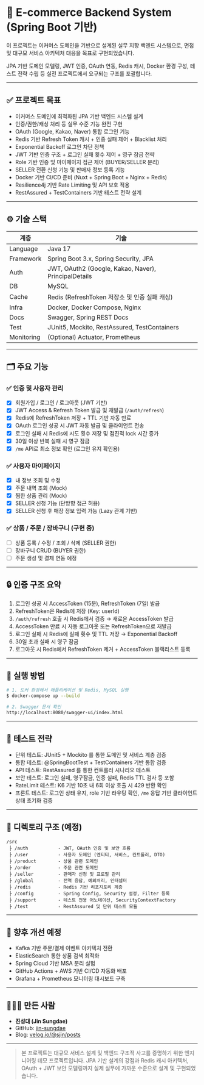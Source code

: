 
# 🛒 E-commerce Backend System (Spring Boot 기반)


이 프로젝트는 이커머스 도메인을 기반으로 설계된 실무 지향 백엔드 시스템으로, 면접 및 대규모 서비스 아키텍처 대응을 목표로 구현되었습니다.

JPA 기반 도메인 모델링, JWT 인증, OAuth 연동, Redis 캐시, Docker 환경 구성, 테스트 전략 수립 등 실전 프로젝트에서 요구되는 구조를 포괄합니다.

---

## ✅ 프로젝트 목표

- 이커머스 도메인에 최적화된 JPA 기반 백엔드 시스템 설계
- 인증/권한/캐싱 처리 등 실무 수준 기능 완전 구현
- OAuth (Google, Kakao, Naver) 통합 로그인 기능
- Redis 기반 Refresh Token 캐시 + 인증 실패 제어 + Blacklist 처리
- Exponential Backoff 로그인 차단 정책
- JWT 기반 인증 구조 + 로그인 실패 횟수 제어 + 영구 잠금 전략
- Role 기반 인증 및 마이페이지 접근 제어 (BUYER/SELLER 분리)
- SELLER 전환 신청 기능 및 판매자 정보 등록 기능
- Docker 기반 CI/CD 준비 (Nuxt + Spring Boot + Nginx + Redis)
- Resilience4j 기반 Rate Limiting 및 API 보호 적용
- RestAssured + TestContainers 기반 테스트 전략 설계
  
---

## ⚙️ 기술 스택

| 계층       | 기술                                          |
|------------|-----------------------------------------------|
| Language   | Java 17                                       |
| Framework  | Spring Boot 3.x, Spring Security, JPA         |
| Auth       | JWT, OAuth2 (Google, Kakao, Naver), PrincipalDetails |
| DB         | MySQL                                         |
| Cache      | Redis (RefreshToken 저장소 및 인증 실패 캐싱) |
| Infra      | Docker, Docker Compose, Nginx                 |
| Docs       | Swagger, Spring REST Docs                     |
| Test       | JUnit5, Mockito, RestAssured, TestContainers  |
| Monitoring | (Optional) Actuator, Prometheus               |

---

## 🗂️ 주요 기능

### ✅ 인증 및 사용자 관리
- [x] 회원가입 / 로그인 / 로그아웃 (JWT 기반)
- [x] JWT Access & Refresh Token 발급 및 재발급 (`/auth/refresh`)
- [x] Redis에 RefreshToken 저장 + TTL 기반 자동 만료
- [x] OAuth 로그인 성공 시 JWT 자동 발급 및 클라이언트 전송
- [x] 로그인 실패 시 Redis에 시도 횟수 저장 및 점진적 lock 시간 증가
- [x] 30일 이상 반복 실패 시 영구 잠금
- [x] `/me` API로 최소 정보 확인 (로그인 유지 확인용)

### ✅ 사용자 마이페이지
- [x] 내 정보 조회 및 수정
- [x] 주문 내역 조회 (Mock)
- [x] 찜한 상품 관리 (Mock)
- [x] SELLER 신청 기능 (단방향 접근 허용)
- [x] SELLER 신청 후 매장 정보 입력 가능 (Lazy 관계 기반)

### ✅ 상품 / 주문 / 장바구니 (구현 중)
- [ ] 상품 등록 / 수정 / 조회 / 삭제 (SELLER 권한)
- [ ] 장바구니 CRUD (BUYER 권한)
- [ ] 주문 생성 및 결제 연동 예정

---

## 🔒 인증 구조 요약

1. 로그인 성공 시 AccessToken (15분), RefreshToken (7일) 발급
2. RefreshToken은 Redis에 저장 (Key: userId)
3. `/auth/refresh` 호출 시 Redis에서 검증 → 새로운 AccessToken 발급
4. AccessToken 만료 시 자동 로그아웃 또는 RefreshToken으로 재발급
5. 로그인 실패 시 Redis에 실패 횟수 및 TTL 저장 → Exponential Backoff
6. 30일 초과 실패 시 영구 잠금
7. 로그아웃 시 Redis에서 RefreshToken 제거 + AccessToken 블랙리스트 등록

---

## 🐳 실행 방법

```bash
# 1. 도커 환경에서 애플리케이션 및 Redis, MySQL 실행
$ docker-compose up --build

# 2. Swagger 문서 확인
http://localhost:8080/swagger-ui/index.html
```

---

## 🧪 테스트 전략

- 단위 테스트: JUnit5 + Mockito 를 통한 도메인 및 서비스 계층 검증
- 통합 테스트: @SpringBootTest + TestContainers 기반 통합 검증
- API 테스트: RestAssured 를 통한 컨트롤러 시나리오 테스트
- 보안 테스트: 로그인 실패, 영구잠금, 인증 실패, Redis TTL 검사 등 포함
- RateLimit 테스트: K6 기반 10초 내 6회 이상 호출 시 429 반환 확인
- 프론트 테스트: 로그인 상태 유지, role 기반 라우팅 확인, `/me` 응답 기반 클라이언트 상태 초기화 검증

---

## 🧱 디렉토리 구조 (예정)

```
/src
 ├ /auth           - JWT, OAuth 인증 및 보안 흐름
 ├ /user           - 사용자 도메인 (엔티티, 서비스, 컨트롤러, DTO)
 ├ /product        - 상품 관련 도메인
 ├ /order          - 주문 관련 도메인
 ├ /seller         - 판매자 신청 및 프로필 관리
 ├ /global         - 전역 응답, 예외처리, 인터셉터
 ├ /redis          - Redis 기반 리포지토리 계층
 ├ /config         - Spring Config, Security 설정, Filter 등록
 ├ /support        - 테스트 전용 어노테이션, SecurityContextFactory
 ├ /test           - RestAssured 및 단위 테스트 모듈
```

---

## 📎 향후 개선 예정

- Kafka 기반 주문/결제 이벤트 아키텍처 전환
- ElasticSearch 통한 상품 검색 최적화
- Spring Cloud 기반 MSA 분리 실험
- GitHub Actions + AWS 기반 CI/CD 자동화 배포
- Grafana + Prometheus 모니터링 대시보드 구축

---

## 🙋🏻‍♂️ 만든 사람

- **진성대 (Jin Sungdae)**
- GitHub: [jin-sungdae](https://github.com/jin-sungdae)
- Blog: [velog.io/@sjin/posts](https://velog.io/@sjin/posts)

---

> 본 프로젝트는 대규모 서비스 설계 및 백엔드 구조적 사고를 증명하기 위한 엔지니어링 데모 프로젝트입니다. JPA 기반 설계의 강점과 Redis 캐시 아키텍처, OAuth + JWT 보안 모델링까지 실제 실무에 가까운 수준으로 설계 및 구현되었습니다.


